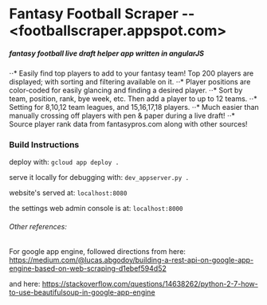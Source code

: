 Fantasy Football Scraper -- <footballscraper.appspot.com>
========================

##### fantasy football live draft helper app written in angularJS

⋅⋅* Easily find top players to add to your fantasy team! Top 200 players are displayed; with sorting and filtering available on it. 
⋅⋅* Player positions are color-coded for easily glancing and finding a desired player.
⋅⋅* Sort by team, position, rank, bye week, etc. Then add a player to up to 12 teams.
⋅⋅* Setting for 8,10,12 team leagues, and 15,16,17,18 players.
⋅⋅* Much easier than manually crossing off players with pen & paper during a live draft!
⋅⋅* Source player rank data from fantasypros.com along with other sources!

### Build Instructions

deploy with: `gcloud app deploy .`

serve it locally for debugging with: `dev_appserver.py .`

website's served at: `localhost:8080`

the settings web admin console is at: `localhost:8000`

###### Other references:

For google app engine, followed directions from here: https://medium.com/@lucas.abgodoy/building-a-rest-api-on-google-app-engine-based-on-web-scraping-d1ebef594d52

and here: https://stackoverflow.com/questions/14638262/python-2-7-how-to-use-beautifulsoup-in-google-app-engine
